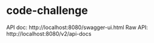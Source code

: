 # code-challenge

API doc: http://localhost:8080/swagger-ui.html
Raw API: http://localhost:8080/v2/api-docs